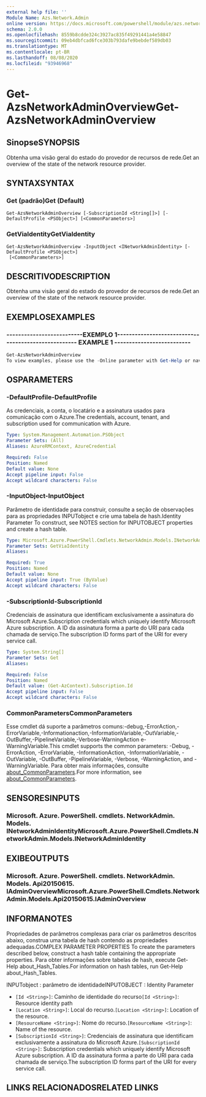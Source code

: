 ```yaml
---
external help file: ''
Module Name: Azs.Network.Admin
online version: https://docs.microsoft.com/powershell/module/azs.network.admin/get-azsnetworkadminoverview
schema: 2.0.0
ms.openlocfilehash: 8559b8cdde324c3927ac835f49291441a4e58847
ms.sourcegitcommit: 09eb4dbfcad6fce303b793dafe9bebdef589db03
ms.translationtype: MT
ms.contentlocale: pt-BR
ms.lasthandoff: 08/08/2020
ms.locfileid: "93946968"
---
```

# <span data-ttu-id="854d5-101">Get-AzsNetworkAdminOverview</span><span class="sxs-lookup"><span data-stu-id="854d5-101">Get-AzsNetworkAdminOverview</span></span>

## <span data-ttu-id="854d5-102">Sinopse</span><span class="sxs-lookup"><span data-stu-id="854d5-102">SYNOPSIS</span></span>
<span data-ttu-id="854d5-103">Obtenha uma visão geral do estado do provedor de recursos de rede.</span><span class="sxs-lookup"><span data-stu-id="854d5-103">Get an overview of the state of the network resource provider.</span></span>

## <span data-ttu-id="854d5-104">SYNTAX</span><span class="sxs-lookup"><span data-stu-id="854d5-104">SYNTAX</span></span>

### <span data-ttu-id="854d5-105">Get (padrão)</span><span class="sxs-lookup"><span data-stu-id="854d5-105">Get (Default)</span></span>
```
Get-AzsNetworkAdminOverview [-SubscriptionId <String[]>] [-DefaultProfile <PSObject>] [<CommonParameters>]
```

### <span data-ttu-id="854d5-106">GetViaIdentity</span><span class="sxs-lookup"><span data-stu-id="854d5-106">GetViaIdentity</span></span>
```
Get-AzsNetworkAdminOverview -InputObject <INetworkAdminIdentity> [-DefaultProfile <PSObject>]
 [<CommonParameters>]
```

## <span data-ttu-id="854d5-107">DESCRITIVO</span><span class="sxs-lookup"><span data-stu-id="854d5-107">DESCRIPTION</span></span>
<span data-ttu-id="854d5-108">Obtenha uma visão geral do estado do provedor de recursos de rede.</span><span class="sxs-lookup"><span data-stu-id="854d5-108">Get an overview of the state of the network resource provider.</span></span>

## <span data-ttu-id="854d5-109">EXEMPLOS</span><span class="sxs-lookup"><span data-stu-id="854d5-109">EXAMPLES</span></span>

### <span data-ttu-id="854d5-110">--------------------------EXEMPLO 1--------------------------</span><span class="sxs-lookup"><span data-stu-id="854d5-110">-------------------------- EXAMPLE 1 --------------------------</span></span>
```powershell
Get-AzsNetworkAdminOverview
To view examples, please use the -Online parameter with Get-Help or navigate to: https://docs.microsoft.com/powershell/module/azs.network.admin/get-azsnetworkadminoverview
```



## <span data-ttu-id="854d5-111">OS</span><span class="sxs-lookup"><span data-stu-id="854d5-111">PARAMETERS</span></span>

### <span data-ttu-id="854d5-112">-DefaultProfile</span><span class="sxs-lookup"><span data-stu-id="854d5-112">-DefaultProfile</span></span>
<span data-ttu-id="854d5-113">As credenciais, a conta, o locatário e a assinatura usados para comunicação com o Azure.</span><span class="sxs-lookup"><span data-stu-id="854d5-113">The credentials, account, tenant, and subscription used for communication with Azure.</span></span>

```yaml
Type: System.Management.Automation.PSObject
Parameter Sets: (All)
Aliases: AzureRMContext, AzureCredential

Required: False
Position: Named
Default value: None
Accept pipeline input: False
Accept wildcard characters: False

```

### <span data-ttu-id="854d5-114">-InputObject</span><span class="sxs-lookup"><span data-stu-id="854d5-114">-InputObject</span></span>
<span data-ttu-id="854d5-115">Parâmetro de identidade para construir, consulte a seção de observações para as propriedades INPUTobject e crie uma tabela de hash.</span><span class="sxs-lookup"><span data-stu-id="854d5-115">Identity Parameter To construct, see NOTES section for INPUTOBJECT properties and create a hash table.</span></span>

```yaml
Type: Microsoft.Azure.PowerShell.Cmdlets.NetworkAdmin.Models.INetworkAdminIdentity
Parameter Sets: GetViaIdentity
Aliases:

Required: True
Position: Named
Default value: None
Accept pipeline input: True (ByValue)
Accept wildcard characters: False

```

### <span data-ttu-id="854d5-116">-SubscriptionId</span><span class="sxs-lookup"><span data-stu-id="854d5-116">-SubscriptionId</span></span>
<span data-ttu-id="854d5-117">Credenciais de assinatura que identificam exclusivamente a assinatura do Microsoft Azure.</span><span class="sxs-lookup"><span data-stu-id="854d5-117">Subscription credentials which uniquely identify Microsoft Azure subscription.</span></span>
<span data-ttu-id="854d5-118">A ID da assinatura forma a parte do URI para cada chamada de serviço.</span><span class="sxs-lookup"><span data-stu-id="854d5-118">The subscription ID forms part of the URI for every service call.</span></span>

```yaml
Type: System.String[]
Parameter Sets: Get
Aliases:

Required: False
Position: Named
Default value: (Get-AzContext).Subscription.Id
Accept pipeline input: False
Accept wildcard characters: False

```

### <span data-ttu-id="854d5-119">CommonParameters</span><span class="sxs-lookup"><span data-stu-id="854d5-119">CommonParameters</span></span>
<span data-ttu-id="854d5-120">Esse cmdlet dá suporte a parâmetros comuns:-debug,-ErrorAction,-ErrorVariable,-Informationaction,-InformationVariable,-OutVariable,-OutBuffer,-PipelineVariable,-Verbose-WarningAction e-WarningVariable.</span><span class="sxs-lookup"><span data-stu-id="854d5-120">This cmdlet supports the common parameters: -Debug, -ErrorAction, -ErrorVariable, -InformationAction, -InformationVariable, -OutVariable, -OutBuffer, -PipelineVariable, -Verbose, -WarningAction, and -WarningVariable.</span></span> <span data-ttu-id="854d5-121">Para obter mais informações, consulte [about_CommonParameters](http://go.microsoft.com/fwlink/?LinkID=113216).</span><span class="sxs-lookup"><span data-stu-id="854d5-121">For more information, see [about_CommonParameters](http://go.microsoft.com/fwlink/?LinkID=113216).</span></span>

## <span data-ttu-id="854d5-122">SENSORES</span><span class="sxs-lookup"><span data-stu-id="854d5-122">INPUTS</span></span>

### <span data-ttu-id="854d5-123">Microsoft. Azure. PowerShell. cmdlets. NetworkAdmin. Models. INetworkAdminIdentity</span><span class="sxs-lookup"><span data-stu-id="854d5-123">Microsoft.Azure.PowerShell.Cmdlets.NetworkAdmin.Models.INetworkAdminIdentity</span></span>

## <span data-ttu-id="854d5-124">EXIBE</span><span class="sxs-lookup"><span data-stu-id="854d5-124">OUTPUTS</span></span>

### <span data-ttu-id="854d5-125">Microsoft. Azure. PowerShell. cmdlets. NetworkAdmin. Models. Api20150615. IAdminOverview</span><span class="sxs-lookup"><span data-stu-id="854d5-125">Microsoft.Azure.PowerShell.Cmdlets.NetworkAdmin.Models.Api20150615.IAdminOverview</span></span>



## <span data-ttu-id="854d5-126">INFORMA</span><span class="sxs-lookup"><span data-stu-id="854d5-126">NOTES</span></span>

<span data-ttu-id="854d5-127">Propriedades de parâmetros complexas para criar os parâmetros descritos abaixo, construa uma tabela de hash contendo as propriedades adequadas.</span><span class="sxs-lookup"><span data-stu-id="854d5-127">COMPLEX PARAMETER PROPERTIES To create the parameters described below, construct a hash table containing the appropriate properties.</span></span> <span data-ttu-id="854d5-128">Para obter informações sobre tabelas de hash, execute Get-Help about_Hash_Tables.</span><span class="sxs-lookup"><span data-stu-id="854d5-128">For information on hash tables, run Get-Help about_Hash_Tables.</span></span>

<span data-ttu-id="854d5-129">INPUTobject <INetworkAdminIdentity> : parâmetro de identidade</span><span class="sxs-lookup"><span data-stu-id="854d5-129">INPUTOBJECT <INetworkAdminIdentity>: Identity Parameter</span></span>
  - <span data-ttu-id="854d5-130">`[Id <String>]`: Caminho de identidade do recurso</span><span class="sxs-lookup"><span data-stu-id="854d5-130">`[Id <String>]`: Resource identity path</span></span>
  - <span data-ttu-id="854d5-131">`[Location <String>]`: Local do recurso.</span><span class="sxs-lookup"><span data-stu-id="854d5-131">`[Location <String>]`: Location of the resource.</span></span>
  - <span data-ttu-id="854d5-132">`[ResourceName <String>]`: Nome do recurso.</span><span class="sxs-lookup"><span data-stu-id="854d5-132">`[ResourceName <String>]`: Name of the resource.</span></span>
  - <span data-ttu-id="854d5-133">`[SubscriptionId <String>]`: Credenciais de assinatura que identificam exclusivamente a assinatura do Microsoft Azure.</span><span class="sxs-lookup"><span data-stu-id="854d5-133">`[SubscriptionId <String>]`: Subscription credentials which uniquely identify Microsoft Azure subscription.</span></span> <span data-ttu-id="854d5-134">A ID da assinatura forma a parte do URI para cada chamada de serviço.</span><span class="sxs-lookup"><span data-stu-id="854d5-134">The subscription ID forms part of the URI for every service call.</span></span>

## <span data-ttu-id="854d5-135">LINKS RELACIONADOS</span><span class="sxs-lookup"><span data-stu-id="854d5-135">RELATED LINKS</span></span>

